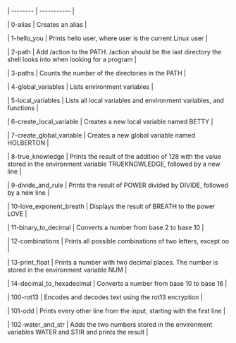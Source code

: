 | -------- | ----------- |

| 0-alias | Creates an alias |

| 1-hello_you | Prints hello user, where user is the current Linux user |

| 2-path | Add /action to the PATH. /action should be the last directory the shell looks into when looking for a program |

| 3-paths | Counts the number of the directories in the PATH |

| 4-global_variables | Lists environment variables |

| 5-local_variables | Lists all local variables and environment variables, and functions |

| 6-create_local_variable | Creates a new local variable named BETTY |

| 7-create_global_variable | Creates a new global variable named HOLBERTON |

| 8-true_knowledge | Prints the result of the addition of 128 with the value stored in the environment variable TRUEKNOWLEDGE, followed by a new line |

| 9-divide_and_rule | Prints the result of POWER divided by DIVIDE, followed by a new line |

| 10-love_exponent_breath | Displays the result of BREATH to the power LOVE |

| 11-binary_to_decimal | Converts a number from base 2 to base 10 |

| 12-combinations | Prints all possible combinations of two letters, except oo |

| 13-print_float | Prints a number with two decimal places. The number is stored in the environment variable NUM |

| 14-decimal_to_hexadecimal | Converts a number from base 10 to base 16 |

| 100-rot13 | Encodes and decodes text using the rot13 encryption |

| 101-odd | Prints every other line from the input, starting with the first line |

| 102-water_and_str | Adds the two numbers stored in the environment variables WATER and STIR and prints the result |

